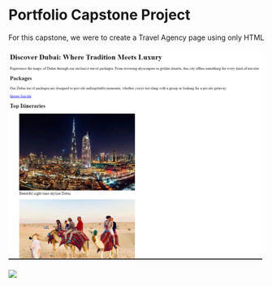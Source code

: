 <h1>Portfolio Capstone Project</h1>
<p>For this capstone, we were to create a Travel Agency page using only HTML</p>
<a href="https://backusa920.github.io/Travel-Agency-Blog/">

  <img src="./assets/Screenshot.png" width="500">
</a>
<br><br>
<a href="https://backusa920.github.io/Travel-Agency-Blog/">
  <img src="https://dabuttonfactory.com/button.png?t=View+Project&f=Calibri-Bold&ts=18&tc=fff&hp=45&vp=20&w=134&h=38&c=11&bgt=unicolored&bgc=245c68&be=1">
</a>